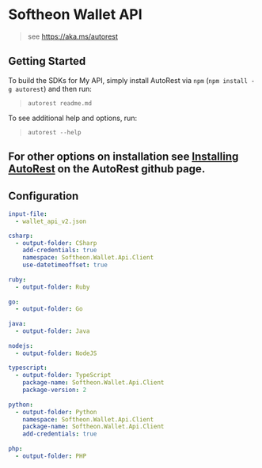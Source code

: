 # Softheon Wallet API
> see https://aka.ms/autorest

## Getting Started 
To build the SDKs for My API, simply install AutoRest via `npm` (`npm install -g autorest`) and then run:
> `autorest readme.md`

To see additional help and options, run:
> `autorest --help`

For other options on installation see [Installing AutoRest](https://aka.ms/autorest/install) on the AutoRest github page.
---
## Configuration
```yaml
input-file: 
  - wallet_api_v2.json

csharp:
  - output-folder: CSharp
    add-credentials: true
    namespace: Softheon.Wallet.Api.Client
    use-datetimeoffset: true
    
ruby:
  - output-folder: Ruby
 
go:
  - output-folder: Go
  
java:
  - output-folder: Java
  
nodejs:
  - output-folder: NodeJS
  
typescript:
  - output-folder: TypeScript
    package-name: Softheon.Wallet.Api.Client
    package-version: 2
  
python:
  - output-folder: Python
    namespace: Softheon.Wallet.Api.Client
    package-name: Softheon.Wallet.Api.Client
    add-credentials: true
  
php:
  - output-folder: PHP
```